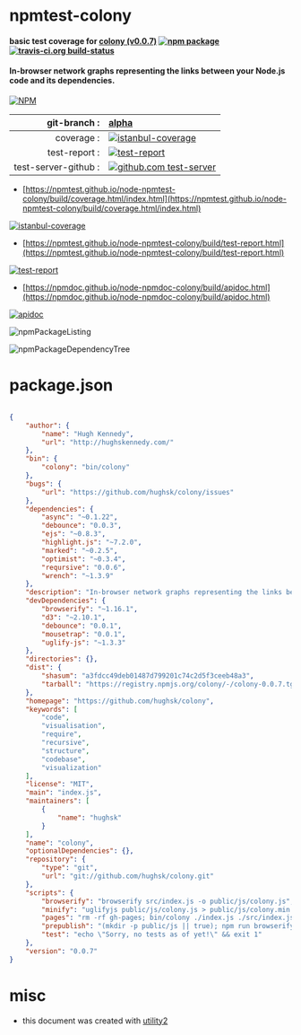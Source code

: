# npmtest-colony

#### basic test coverage for  [colony (v0.0.7)](https://github.com/hughsk/colony)  [![npm package](https://img.shields.io/npm/v/npmtest-colony.svg?style=flat-square)](https://www.npmjs.org/package/npmtest-colony) [![travis-ci.org build-status](https://api.travis-ci.org/npmtest/node-npmtest-colony.svg)](https://travis-ci.org/npmtest/node-npmtest-colony)

#### In-browser network graphs representing the links between your Node.js code and its dependencies.

[![NPM](https://nodei.co/npm/colony.png?downloads=true&downloadRank=true&stars=true)](https://www.npmjs.com/package/colony)

| git-branch : | [alpha](https://github.com/npmtest/node-npmtest-colony/tree/alpha)|
|--:|:--|
| coverage : | [![istanbul-coverage](https://npmtest.github.io/node-npmtest-colony/build/coverage.badge.svg)](https://npmtest.github.io/node-npmtest-colony/build/coverage.html/index.html)|
| test-report : | [![test-report](https://npmtest.github.io/node-npmtest-colony/build/test-report.badge.svg)](https://npmtest.github.io/node-npmtest-colony/build/test-report.html)|
| test-server-github : | [![github.com test-server](https://npmtest.github.io/node-npmtest-colony/GitHub-Mark-32px.png)](https://npmtest.github.io/node-npmtest-colony/build/app/index.html) | | build-artifacts : | [![build-artifacts](https://npmtest.github.io/node-npmtest-colony/glyphicons_144_folder_open.png)](https://github.com/npmtest/node-npmtest-colony/tree/gh-pages/build)|

- [https://npmtest.github.io/node-npmtest-colony/build/coverage.html/index.html](https://npmtest.github.io/node-npmtest-colony/build/coverage.html/index.html)

[![istanbul-coverage](https://npmtest.github.io/node-npmtest-colony/build/screenCapture.buildCi.browser.%252Ftmp%252Fbuild%252Fcoverage.lib.html.png)](https://npmtest.github.io/node-npmtest-colony/build/coverage.html/index.html)

- [https://npmtest.github.io/node-npmtest-colony/build/test-report.html](https://npmtest.github.io/node-npmtest-colony/build/test-report.html)

[![test-report](https://npmtest.github.io/node-npmtest-colony/build/screenCapture.buildCi.browser.%252Ftmp%252Fbuild%252Ftest-report.html.png)](https://npmtest.github.io/node-npmtest-colony/build/test-report.html)

- [https://npmdoc.github.io/node-npmdoc-colony/build/apidoc.html](https://npmdoc.github.io/node-npmdoc-colony/build/apidoc.html)

[![apidoc](https://npmdoc.github.io/node-npmdoc-colony/build/screenCapture.buildCi.browser.%252Ftmp%252Fbuild%252Fapidoc.html.png)](https://npmdoc.github.io/node-npmdoc-colony/build/apidoc.html)

![npmPackageListing](https://npmtest.github.io/node-npmtest-colony/build/screenCapture.npmPackageListing.svg)

![npmPackageDependencyTree](https://npmtest.github.io/node-npmtest-colony/build/screenCapture.npmPackageDependencyTree.svg)



# package.json

```json

{
    "author": {
        "name": "Hugh Kennedy",
        "url": "http://hughskennedy.com/"
    },
    "bin": {
        "colony": "bin/colony"
    },
    "bugs": {
        "url": "https://github.com/hughsk/colony/issues"
    },
    "dependencies": {
        "async": "~0.1.22",
        "debounce": "0.0.3",
        "ejs": "~0.8.3",
        "highlight.js": "~7.2.0",
        "marked": "~0.2.5",
        "optimist": "~0.3.4",
        "reqursive": "0.0.6",
        "wrench": "~1.3.9"
    },
    "description": "In-browser network graphs representing the links between your Node.js code and its dependencies.",
    "devDependencies": {
        "browserify": "~1.16.1",
        "d3": "~2.10.1",
        "debounce": "0.0.1",
        "mousetrap": "0.0.1",
        "uglify-js": "~1.3.3"
    },
    "directories": {},
    "dist": {
        "shasum": "a3fdcc49deb01487d799201c74c2d5f3ceeb48a3",
        "tarball": "https://registry.npmjs.org/colony/-/colony-0.0.7.tgz"
    },
    "homepage": "https://github.com/hughsk/colony",
    "keywords": [
        "code",
        "visualisation",
        "require",
        "recursive",
        "structure",
        "codebase",
        "visualization"
    ],
    "license": "MIT",
    "main": "index.js",
    "maintainers": [
        {
            "name": "hughsk"
        }
    ],
    "name": "colony",
    "optionalDependencies": {},
    "repository": {
        "type": "git",
        "url": "git://github.com/hughsk/colony.git"
    },
    "scripts": {
        "browserify": "browserify src/index.js -o public/js/colony.js",
        "minify": "uglifyjs public/js/colony.js > public/js/colony.min.js",
        "pages": "rm -rf gh-pages; bin/colony ./index.js ./src/index.js -o gh-pages -r instructions.md -f hughsk/colony",
        "prepublish": "(mkdir -p public/js || true); npm run browserify && npm run minify",
        "test": "echo \"Sorry, no tests as of yet!\" && exit 1"
    },
    "version": "0.0.7"
}
```



# misc
- this document was created with [utility2](https://github.com/kaizhu256/node-utility2)
